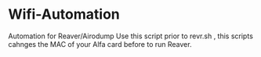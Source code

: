 # Wifi-Automation
Automation for Reaver/Airodump 
Use this script prior to revr.sh , this scripts cahnges the MAC of your Alfa card before to run Reaver.
